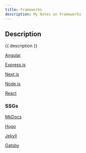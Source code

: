 ```yaml
---
title: Frameworks
description: My Notes on Frameworks
---
```


## Description

{{ description }}

<div class="outter-container">
    <div class="item-00"><a href="angular/"><p>Angular</p></a></div>
    <div class="item-00"><a href="http://expressjs.com"><p>Express.js</p></a></div>
    <div class="item-00"><a href="next/"><p>Next.js</p></a></div>
    <div class="item-00"><a href="node/"><p>Node.js</p></a></div>
    <div class="item-00"><a href="react/"><p>React</p></a></div>
</div>

### SSGs

<div class="outter-container">
    <div class="item-00"><a href="mkdocs/"><p>MkDocs</p></a></div>
    <div class="item-00"><a href="hugo/"><p>Hugo</p></a></div>
    <div class="item-00"><a href="https://jekyllrb.com/"><p>Jekyll</p></a></div>
    <div class="item-00"><a href="https://www.gatsbyjs.com/"><p>Gatsby</p></a></div>   
</div>
